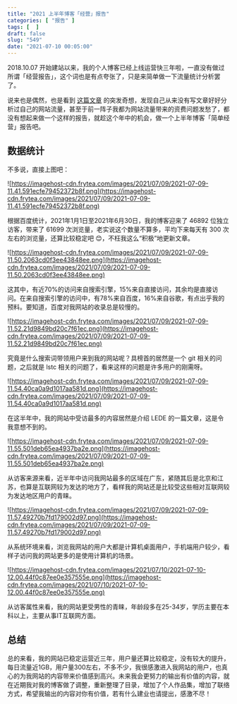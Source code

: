 ```yaml
---
title: "2021 上半年博客「经营」报告"
categories: [ "报告" ]
tags: [  ]
draft: false
slug: "549"
date: "2021-07-10 00:05:00"
---
```


2018.10.07 开始建站以来，我的个人博客已经上线运营快三年啦，一直没有做过所谓「经营报告」，这个词也是有点夸张了，只是来简单做一下流量统计分析罢了。

说来也是偶然，也是看到 [这篇文章](https://get233.com/archives/2016-blog-analytics-report.html) 的突发奇想，发现自己从来没有写文章好好分析过自己的网站流量，甚至于前一阵子我都为网站流量带来的资费问题发愁了，都没有想起来做一个这样的报告，就趁这个年中的机会，做一个上半年博客「简单经营」报告吧。

## 数据统计

不多说，直接上图吧：

![https://imagehost-cdn.frytea.com/images/2021/07/09/2021-07-09-11.41.591ecfe79452372b8f.png](https://imagehost-cdn.frytea.com/images/2021/07/09/2021-07-09-11.41.591ecfe79452372b8f.png)

根据百度统计，2021年1月1日至2021年6月30日，我的博客迎来了 46892 位独立访客，带来了 61699 次浏览量，老实说这个数量不算多，平均下来每天有 300 次左右的浏览量，还算比较稳定吧 😊，不枉我这么“积极”地更新文章。

![https://imagehost-cdn.frytea.com/images/2021/07/09/2021-07-09-11.50.2063cd0f3ee43848ee.png](https://imagehost-cdn.frytea.com/images/2021/07/09/2021-07-09-11.50.2063cd0f3ee43848ee.png)

这其中，有近70%的访问来自搜索引擎，15%来自直接访问，其余均是直接访问。在来自搜索引擎的访问中，有78%来自百度，16%来自谷歌，有点出乎我的预料。要知道，百度对我网站的收录总是较慢的。

![https://imagehost-cdn.frytea.com/images/2021/07/09/2021-07-09-11.52.21d9849bd20c7f61ec.png](https://imagehost-cdn.frytea.com/images/2021/07/09/2021-07-09-11.52.21d9849bd20c7f61ec.png)

究竟是什么搜索词带领用户来到我的网站呢？具榜首的居然是一个 git 相关的问题，之后就是 lstc 相关的问题了，看来这样的问题是许多用户的刚需呀。

![https://imagehost-cdn.frytea.com/images/2021/07/09/2021-07-09-11.54.40ca0a9d1017aa581d.png](https://imagehost-cdn.frytea.com/images/2021/07/09/2021-07-09-11.54.40ca0a9d1017aa581d.png)

在这半年中，我的网站中受访最多的内容居然是介绍 LEDE 的一篇文章，这是令我意想不到的。

![https://imagehost-cdn.frytea.com/images/2021/07/09/2021-07-09-11.55.501deb65ea4937ba2e.png](https://imagehost-cdn.frytea.com/images/2021/07/09/2021-07-09-11.55.501deb65ea4937ba2e.png)

从访客来源来看，近半年中访问我网站最多的区域在广东，紧随其后是北京和江苏，也算是互联网较为发达的地方了，看样我的网站还是比较受这些相对互联网较为发达地区用户的青睐。

![https://imagehost-cdn.frytea.com/images/2021/07/09/2021-07-09-11.57.49270b7fd179002d97.png](https://imagehost-cdn.frytea.com/images/2021/07/09/2021-07-09-11.57.49270b7fd179002d97.png)

从系统环境来看，浏览我网站的用户大都是计算机桌面用户，手机端用户较少，看样子访问我的网站更多的是使用计算机的场景。

![https://imagehost-cdn.frytea.com/images/2021/07/10/2021-07-10-12.00.44f0c87ee0e357555e.png](https://imagehost-cdn.frytea.com/images/2021/07/10/2021-07-10-12.00.44f0c87ee0e357555e.png)

从访客属性来看，我的网站更受男性的青睐，年龄段多在25-34岁，学历主要在本科以上，主要从事IT互联网方面。

## 总结

总的来看，我的网站已稳定运营近三年，用户量还算比较稳定，没有较大的提升，每日流量近1GB，用户量300左右，不多不少，我很感激进入我网站的用户，也真心的为我网站的内容带来价值感到高兴。未来我会更努力的输出有价值的内容，就在近期我对我的博客做了调整，重新整理了目录，增加了个人作品集，增加了联络方式，希望我输出的内容对你有价值，若有什么建业也请提出，感激不尽！